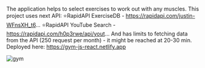 The application helps to select exercises to work out with any muscles.
This project uses next API:
⭐RapidAPI ExerciseDB - https://rapidapi.com/justin-WFnsXH_t6...
⭐RapidAPI YouTube Search - https://rapidapi.com/h0p3rwe/api/yout...
And has limits to fetching data from the API (250 request per month) - it might be reached at 20-30 min.
Deployed here:
https://gym-js-react.netlify.app

![gym](https://user-images.githubusercontent.com/105970854/208760401-63efeefa-68bb-4966-a190-86d08ee0c35f.png)
